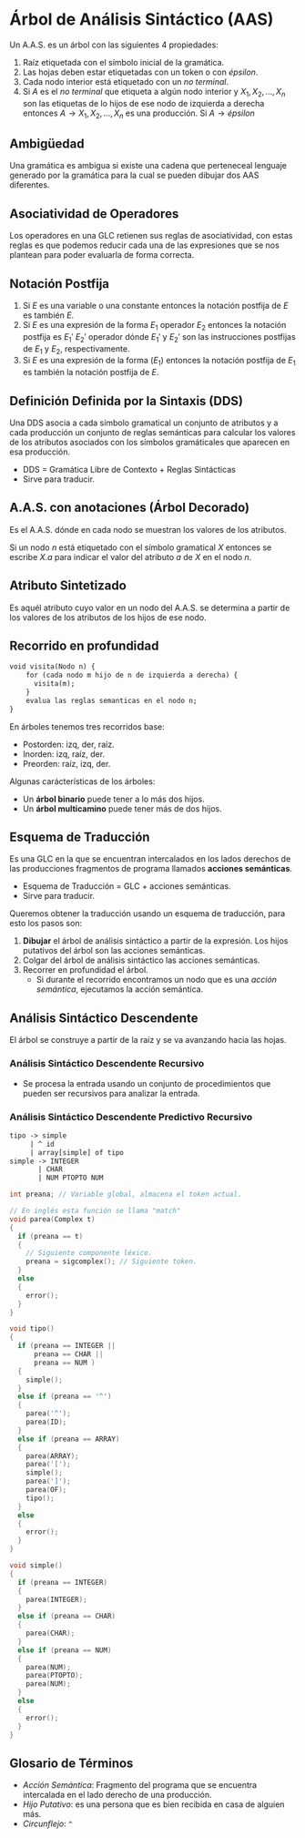 # Árbol de Análisis Sintáctico (AAS)

Un A.A.S. es un árbol con las siguientes 4 propiedades:

1. Raíz etiquetada con el símbolo inicial de la gramática.
2. Las hojas deben estar etiquetadas con un token o con _épsilon_.
3. Cada nodo interior está etiquetado con un _no terminal_.
4. Si $A$ es el _no terminal_ que etiqueta a algún nodo interior y $X_1, X_2, ..., X_n$
   son las etiquetas de lo hijos de ese nodo de izquierda a derecha entonces
   $A \rightarrow X_1, X_2, ..., X_n$ es una producción. Si $A \rightarrow épsilon$

## Ambigüedad

Una gramática es ambigua si existe una cadena que perteneceal lenguaje generado
por la gramática para la cual se pueden dibujar dos AAS diferentes.

## Asociatividad de Operadores

Los operadores en una GLC retienen sus reglas de asociatividad, con estas reglas 
es que podemos reducir cada una de las expresiones que se nos plantean para poder 
evaluarla de forma correcta.

## Notación Postfija

1. Si $E$ es una variable o una constante entonces la notación postfija de $E$ es 
también $E$.
2. Si $E$ es una expresión de la forma $E_1$ operador $E_2$ entonces la notación 
postfija es $E_1'$ $E_2'$ operador dónde $E_1'$ y $E_2'$ son las  instrucciones 
postfijas de $E_1$ y $E_2$, respectivamente.
3. Si $E$ es una expresión de la forma $(E_1)$ entonces la notación postfija de 
$E_1$ es también la notación postfija de $E$.


## Definición Definida por la Sintaxis (DDS)

Una DDS asocia a cada símbolo gramatical un conjunto de atributos y a cada 
producción un conjunto de reglas semánticas para calcular los valores de los 
atributos asociados con los símbolos gramáticales que aparecen en esa producción.

- DDS = Gramática Libre de Contexto + Reglas Sintácticas
- Sirve para traducir.

## A.A.S. con anotaciones (Árbol Decorado)

Es el A.A.S. dónde en cada nodo se muestran los valores de los atributos. 

Si un nodo $n$ está etiquetado con el símbolo gramatical $X$ entonces se 
escribe $X.a$ para indicar el valor del atributo $a$ de $X$ en el nodo $n$.

## Atributo Sintetizado 

Es aquél atributo cuyo valor en un nodo del A.A.S. se determina a partir de los 
valores de los atributos de los hijos de ese nodo.

## Recorrido en profundidad

```txt
void visita(Nodo n) {
    for (cada nodo m hijo de n de izquierda a derecha) {
      visita(m);
    }
    evalua las reglas semanticas en el nodo n;
}
```

En árboles tenemos tres recorridos base:

- Postorden: izq, der, raíz.
- Inorden: izq, raíz, der.
- Preorden: raíz, izq, der.

Algunas carácterísticas de los árboles:

- Un **árbol binario** puede tener a lo más dos hijos.
- Un **árbol multicamino** puede tener más de dos hijos.

## Esquema de Traducción

Es una GLC en la que se encuentran intercalados en los lados derechos de las
producciones fragmentos de programa llamados **acciones semánticas**.

- Esquema de Traducción = GLC + acciones semánticas.
- Sirve para traducir.

Queremos obtener la traducción usando un esquema de traducción, para esto los
pasos son:

1. **Dibujar** el árbol de análisis sintáctico a partir de la expresión. Los
hijos putativos del árbol son las acciones semánticas.
2. Colgar del árbol de análisis sintáctico las acciones semánticas.
3. Recorrer en profundidad el árbol.
   - Si durante el recorrido encontramos un nodo que es una _acción semántica_,
   ejecutamos la acción semántica.

## Análisis Sintáctico Descendente

El árbol se construye a partir de la raíz y se va avanzando hacia las hojas.

### Análisis Sintáctico Descendente Recursivo

- Se procesa la entrada usando un conjunto de procedimientos que pueden ser
recursivos para analizar la entrada.

### Análisis Sintáctico Descendente Predictivo Recursivo

```txt
tipo -> simple
     | ^ id
     | array[simple] of tipo
simple -> INTEGER
       | CHAR
       | NUM PTOPTO NUM
```

```c
int preana; // Variable global, almacena el token actual.

// En inglés esta función se llama "match"
void parea(Complex t)
{
  if (preana == t)
  {
    // Siguiente componente léxico.
    preana = sigcomplex(); // Siguiente token.
  }
  else
  {
    error();
  }
}

void tipo()
{
  if (preana == INTEGER ||
      preana == CHAR ||
      preana == NUM )
  {
    simple();
  }
  else if (preana == '^')
  {
    parea('^');
    parea(ID);
  }
  else if (preana == ARRAY)
  {
    parea(ARRAY);
    parea('[');
    simple();
    parea(']');
    parea(OF);
    tipo();
  }
  else
  {
    error();
  }
}

void simple()
{
  if (preana == INTEGER)
  {
    parea(INTEGER);
  }
  else if (preana == CHAR)
  {
    parea(CHAR);
  }
  else if (preana == NUM)
  {
    parea(NUM);
    parea(PTOPTO);
    parea(NUM);
  }
  else
  {
    error();
  }
}
```

## Glosario de Términos

- _Acción Semántica_: Fragmento del programa que se encuentra intercalada en
el lado derecho de una producción.
- _Hijo Putativo_: es una persona que es bien recibida en casa de alguien más.
- _Circunflejo_: `^`
